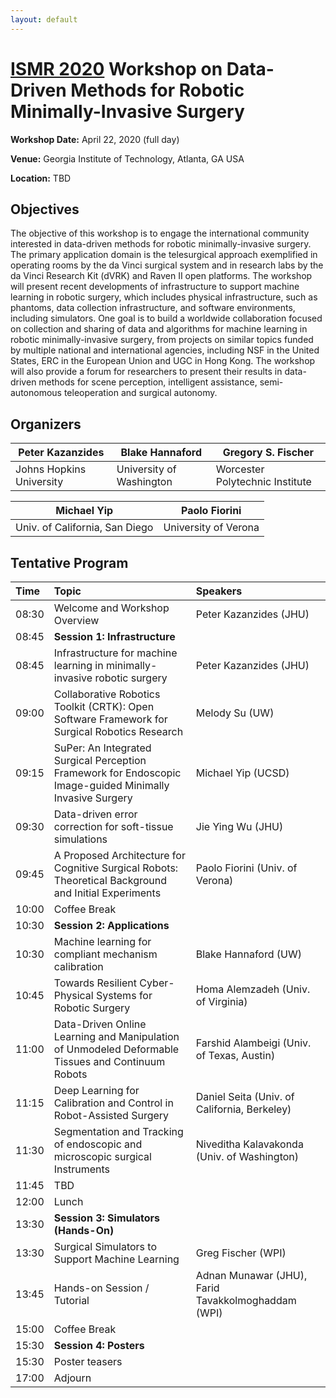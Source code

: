 ```yaml
---
layout: default
---
```


# [ISMR 2020](http://www.ismr.gatech.edu/) Workshop on Data-Driven Methods for Robotic Minimally-Invasive Surgery

**Workshop Date:**  April 22, 2020 (full day)

**Venue:** Georgia Institute of Technology, Atlanta, GA USA

**Location:** TBD

## Objectives

The objective of this workshop is to engage the international community interested in data-driven methods for robotic minimally-invasive surgery. The primary application domain is the telesurgical approach exemplified in operating rooms by the da Vinci surgical system and in research labs by the da Vinci Research Kit (dVRK) and Raven II open platforms. The workshop will present recent developments of infrastructure to support machine learning in robotic surgery, which includes physical infrastructure, such as phantoms, data collection infrastructure, and software environments, including simulators. One goal is to build a worldwide collaboration focused on collection and sharing of data and algorithms for machine learning in robotic minimally-invasive surgery, from projects on similar topics funded by multiple national and international agencies, including NSF in the United States, ERC in the European Union and UGC in Hong Kong. The workshop will also provide a forum for researchers to present their results in data-driven methods for scene perception, intelligent assistance, semi-autonomous teleoperation and surgical autonomy.

## Organizers

|Peter Kazanzides          | Blake Hannaford           | Gregory S. Fischer              |
|--------------------------|---------------------------|---------------------------------|
|Johns Hopkins University  | University of Washington  | Worcester Polytechnic Institute |

|Michael Yip                    | Paolo Fiorini         |
|-------------------------------|-----------------------|
|Univ. of California, San Diego | University of Verona  |

## Tentative Program

| Time  | Topic        | Speakers |
|:------|:-------------|:---------|
| 08:30 | Welcome and Workshop Overview | Peter Kazanzides (JHU) |
| 08:45 | **Session 1: Infrastructure** | |
| 08:45 | Infrastructure for machine learning in minimally-invasive robotic surgery | Peter Kazanzides (JHU) |
| 09:00 | Collaborative Robotics Toolkit (CRTK): Open Software Framework for Surgical Robotics Research | Melody Su (UW) |
| 09:15 | SuPer: An Integrated Surgical Perception Framework for Endoscopic Image-guided Minimally Invasive Surgery | Michael Yip (UCSD) |
| 09:30 | Data-driven error correction for soft-tissue simulations | Jie Ying Wu (JHU) |
| 09:45 | A Proposed Architecture for Cognitive Surgical Robots: Theoretical Background and Initial Experiments | Paolo Fiorini (Univ. of Verona) |
| 10:00 | Coffee Break | | |
| 10:30 | **Session 2: Applications** | |
| 10:30 | Machine learning for compliant mechanism calibration | Blake Hannaford (UW) |
| 10:45 | Towards Resilient Cyber-Physical Systems for Robotic Surgery | Homa Alemzadeh (Univ. of Virginia) |
| 11:00 | Data-Driven Online Learning and Manipulation of Unmodeled Deformable Tissues and Continuum Robots | Farshid Alambeigi (Univ. of Texas, Austin) |
| 11:15 | Deep Learning for Calibration and Control in Robot-Assisted Surgery | Daniel Seita (Univ. of California, Berkeley) |
| 11:30 | Segmentation and Tracking of endoscopic and microscopic surgical Instruments | Niveditha Kalavakonda (Univ. of Washington) |
| 11:45 | TBD ||
| 12:00 | Lunch | | |
| 13:30 | **Session 3: Simulators (Hands-On)** | |
| 13:30 | Surgical Simulators to Support Machine Learning| Greg Fischer (WPI) |
| 13:45 | Hands-on Session / Tutorial | Adnan Munawar (JHU), Farid Tavakkolmoghaddam (WPI) |
| 15:00 | Coffee Break | |
| 15:30 | **Session 4: Posters** | |
| 15:30 | Poster teasers | |
| 17:00 | Adjourn | | |
